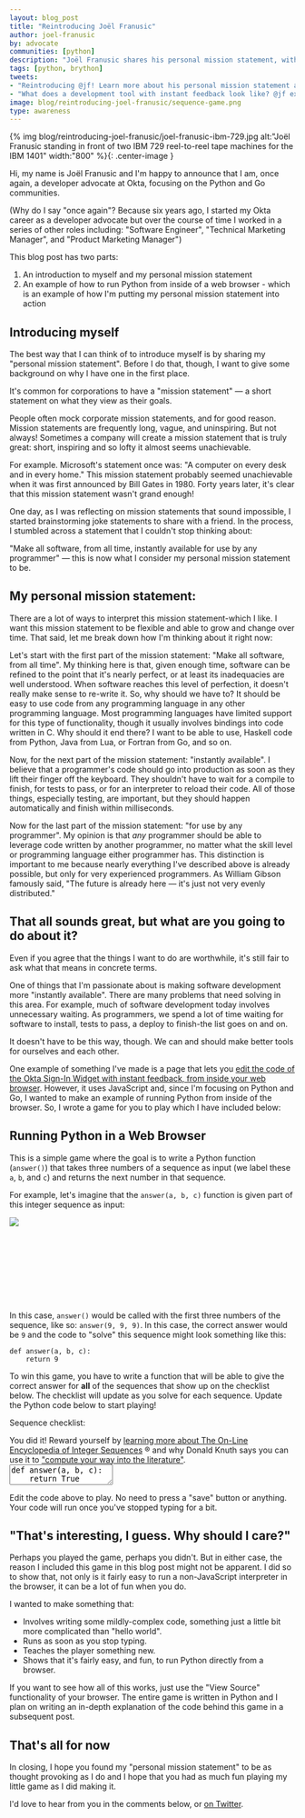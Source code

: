 ```yaml
---
layout: blog_post
title: "Reintroducing Joël Franusic"
author: joel-franusic
by: advocate
communities: [python]
description: "Joël Franusic shares his personal mission statement, with a live example."
tags: [python, brython]
tweets:
- "Reintroducing @jf! Learn more about his personal mission statement and try your hand at a simple Python game he wrote."
- "What does a development tool with instant feedback look like? @jf explains in this blog post."
image: blog/reintroducing-joel-franusic/sequence-game.png
type: awareness
---
```


<script src="https://cdn.jsdelivr.net/npm/brython@3.8.10/brython.min.js"></script>
<script src="https://cdn.jsdelivr.net/npm/brython@3.8.10/brython_stdlib.js"></script>
<script src="//cdnjs.cloudflare.com/ajax/libs/codemirror/5.37.0/codemirror.js"></script>
<script src="//cdnjs.cloudflare.com/ajax/libs/codemirror/5.37.0/mode/python/python.js"></script>
<script src="//cdnjs.cloudflare.com/ajax/libs/codemirror/5.37.0/addon/edit/matchbrackets.js"></script>
<link rel="stylesheet" href="//cdnjs.cloudflare.com/ajax/libs/codemirror/5.37.0/codemirror.css">
<link rel="stylesheet" href="//cdnjs.cloudflare.com/ajax/libs/codemirror/5.37.0/theme/neat.css" integrity="sha256-WMLC5bxpwvLiouYZo3maC9cKh1TBNxBNqrSjnlP0JQM=" crossorigin="anonymous" />
<style type="text/css">
  .jf-game > ul {
    list-style: none;
  }

  .jf-game > li:before {
    margin: 0 0.25em;
  }

  li.pass:before {
    content: "\2611"
  }

  li.fail:before {
    content: "\2610"
  }
  
  .jf-game > .alert {
    border-radius: 4px;
    padding: 12px 20px 12px 20px;
    display: none;
  }
  
  .jf-game > .alert > code {
    font-size: 16px;
  }
  
  .jf-game > .error {
    background-color: rgb(255, 243, 205);
    color: rgb(113, 100, 4);
  }
  
  .jf-game > .success {
    background-color: rgb(212, 237, 218);
    color: rgb(21, 87, 36);
  }
  
  .CodeMirror {
    height: auto !important;
  }
</style>

    
<script type="text/python3">

from browser import document, html, window, timer

def a000004():
    while True:
        yield(0)

def a000045():
    ring = [3, 5]
    while True:
        x = ring[0] + ring[1]
        yield(x)
        ring.append(x)
        ring.pop(0)

def a001477():
    x = 1
    while True:
        yield(x)
        x = x + 1

def a016777():
    x = 1
    while True:
        yield(x)
        x = x + 3

def a000079():
    x = 1
    while True:
        yield(2 ** x)
        x = x + 1

def play(func):
    document["messages"].clear()
    document["error"].clear()
    document["error"].style.display = "none"
    for incrementor in [a000004, a001477, a016777, a000079, a000045]:
        counter = incrementor()
        ring = [counter.__next__(), counter.__next__(), counter.__next__()]
        tests = 0
        name = incrementor.__name__
        checklist_message = f"""Sequence <a href="https://oeis.org/{name}" target="_blank">{name}</a>."""
        for want in counter:
            got = func(ring[0],ring[1],ring[2])
            if want != got:
                msg =  f"""Error with sequence {name}:
                          Expected <code>answer({ring[0]}, {ring[1]}, {ring[2]})</code> to return <code>{want}</code> 
                          but got <code>{got}</code> instead."""
                checklist_message = f"""Sequence <a href="https://oeis.org/{name}" target="_blank">{name}</a>."""
                document["messages"] <= html.LI(checklist_message, Class="fail")
                document["error"] <= html.DIV(msg, Class="error")
                document["error"].style.display = "block"
                return False
            ring.append(want)
            ring.pop(0)
            tests = tests + 1
            if tests > 50:
                break
        document["messages"] <= html.LI(checklist_message, Class="pass")
    document["success"].style.display = "block"
    return True

def runPy():
    print("runPy called")
    code = pyEditor.getValue()
    exec(code)

refresh_from_editor_delay_ms = 400

def edit_hook(cm, *arg):
    if cm.typing_delay_timer:
        timer.clear_timeout(cm.typing_delay_timer)
    cm.typing_delay_timer = timer.set_timeout(runPy, refresh_from_editor_delay_ms)

def init_hook(cm):
    cm.typing_delay_timer = None
    cm.on("changes", edit_hook)
    cm.on("update", edit_hook)

window.CodeMirror.defineInitHook(init_hook)

pyEditor = window.CodeMirror.fromTextArea(document["editor"], {
    "lineNumbers": True,
    "mode": "python",
    "matchBrackets": True,
    "indentUnit": 4,
    "theme": "neat"
})

</script>

{% img blog/reintroducing-joel-franusic/joel-franusic-ibm-729.jpg alt:"Joël Franusic standing in front of two IBM 729 reel-to-reel tape machines for the IBM 1401" width:"800" %}{: .center-image }

Hi, my name is Joël Franusic and I'm happy to announce that I am,
once again, a developer advocate at Okta, focusing on the Python and Go communities.

(Why do I say "once again"? Because six years ago, I started my Okta career as a
developer advocate but over the course of time I worked in a series
of other roles including: "Software Engineer", "Technical Marketing
Manager", and "Product Marketing Manager")

This blog post has two parts:

1.  An introduction to myself and my personal mission statement
2.  An example of how to run Python from inside of a web browser - which is an example of how I'm putting my personal mission statement into action


## Introducing myself

The best way that I can think of to introduce myself is by sharing
my "personal mission statement".  Before I do that, though, 
I want to give some background on why I have
one in the first place.

It's common for corporations to have a "mission statement" — a short
statement on what they view as their goals.

People often mock corporate mission statements, and for
good reason. Mission statements are frequently long, vague, and uninspiring.
But not always! Sometimes a company will create a mission statement that
is truly great: short, inspiring and so lofty it almost seems unachievable.

For example. Microsoft's statement once was: "A computer on every desk and in every home."
This mission statement probably seemed unachievable
when it was first announced by Bill Gates in 1980. Forty years later, it's
clear that this mission statement wasn't grand enough!

One day, as I was reflecting on mission statements that sound impossible, I
started brainstorming joke statements to share with a friend. In the process, I stumbled across a statement that I couldn't
stop thinking about:

"Make all software, from all time, instantly available for use by any
programmer" — this is now what I consider my personal mission statement to be.


## My personal mission statement:

There are a lot of ways to interpret this mission
statement-which I like. I want this mission statement to be
flexible and able to grow and change over time.
That said, let me break down how I'm thinking about it right now:

Let's start with the first part of the mission statement: "Make all software,
from all time". My thinking here is that, given enough time, software can be refined to the point that it's nearly perfect, or at least its inadequacies are well
understood. When software reaches this level of perfection, it
doesn't really make sense to re-write it. So, why should we have to?
It should be easy to use code from any programming language in
any other programming language. Most programming languages have
limited support for this type of functionality, though it usually
involves bindings into code written in C. Why should it end there? I want to be able to use, Haskell code from Python, Java from Lua, or
Fortran from Go, and so on.

Now, for the next part of the mission statement: "instantly available". I  believe that a programmer's code should go into production as soon as they lift their finger off the keyboard. They shouldn't have
to wait for a compile to finish, for tests to pass, or for an
interpreter to reload their code. All of those things, especially
testing, are important, but they should happen automatically and
finish within milliseconds.

Now for the last part of the mission statement: "for use by any programmer".
My opinion is that *any* programmer should be able to leverage code written by
another programmer, no matter what the skill level or programming language
either programmer has. This distinction is important to me because nearly
everything I've described above is already possible, but only for very
experienced programmers. As William Gibson famously said, "The future is
already here — it's just not very evenly distributed."


## That all sounds great, but what are you going to do about it?

Even if you agree that the things I want to do are worthwhile, it's
still fair to ask what that means in concrete terms.

One of things that I'm passionate about is making software
development more "instantly available". There are many problems that need solving in this
area. For example, much of software development today involves unnecessary waiting. As
programmers, we spend a lot of time waiting for software to install, tests to
pass, a deploy to finish-the list goes on and on.

It doesn't have to be this way, though. We can and should make better tools for
ourselves and each other.

One example of something I've made is a page that lets
you [edit the code of the Okta Sign-In Widget with instant feedback, from inside
your web browser](https://developer.okta.com/live-widget/). However, it uses JavaScript and, since I'm focusing
on Python and Go, I wanted to make an example of running Python from inside of
the browser. So, I wrote a game for you to play which I have included below:


## Running Python in a Web Browser

This is a simple game where the goal is to write a Python function (`answer()`) that takes
three numbers of a sequence as input (we label these `a`, `b`, and `c`) and
returns the next number in that sequence.

For example, let's imagine that the `answer(a, b, c)` function is given part of this
integer sequence as input:

<p style="height: 150px">
  <a href="https://dilbert.com/strip/2001-10-25">
    <img style="max-height: 90%; max-width:90%;" src="https://assets.amuniversal.com/321a39e06d6401301d80001dd8b71c47"/>
  </a>      
</p>

In this case, `answer()` would be called with the first three numbers of the sequence, like so:
`answer(9, 9, 9)`. In this case, the correct answer would be `9` and the code
to "solve" this sequence might look something like this:

    def answer(a, b, c):
        return 9

To win this game, you have to write a function that will be able to give
the correct answer for **all** of the sequences that show up on the
checklist below. The checklist will update as you solve for each sequence.
Update the Python code below to start playing!

Sequence checklist:

<div class="jf-game">
  <ul id="messages"></ul>
  <div id="error" class="alert error"></div>
  <div id="success" class="alert success">
    You did it!
    Reward yourself by <a href="https://oeis.org/wiki/Welcome">learning more about The On-Line Encyclopedia of Integer Sequences</a> ®
    and why Donald Knuth says you can use it to
    <a href="https://youtu.be/BxQw4CdxLr8?t=1187">"compute your way into the literature"</a>.
  </div>
  <textarea id="editor">def answer(a, b, c):
    return True

play(answer)</textarea>
</div>
<script type="text/javascript">
document.addEventListener("DOMContentLoaded", function(){
    brython(1)
});
</script>

Edit the code above to play. No need to press a "save" button or anything. Your code will run once you've
stopped typing for a bit.


## "That's interesting, I guess. Why should I care?"

Perhaps you played the game, perhaps you didn't. But in either case, the reason
I included this game in this blog post might not be apparent. I
did so to show that, not only is it fairly easy to run
a non-JavaScript interpreter in the browser, it can be a lot of fun when you do.

I wanted to make something that:

* Involves writing some mildly-complex code, something just a little bit more complicated than "hello world".
* Runs as soon as you stop typing.
* Teaches the player something new.
* Shows that it's fairly easy, and fun, to run Python directly from a browser.

If you want to see how all of this works, just use the "View Source"
functionality of your browser. The entire game is written in Python and I plan
on writing an in-depth explanation of the code behind this game in a subsequent
post.


## That's all for now

In closing, I hope you found my "personal mission statement" to be as thought
provoking as I do and I hope that you had as much fun playing
my little game as I did making it.

I'd love to hear from you in the comments below, or [on Twitter](https://twitter.com/jf).
